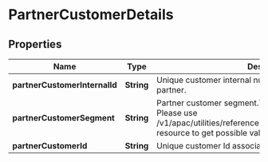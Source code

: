 # PartnerCustomerDetails

## Properties
Name | Type | Description | Notes
------------ | ------------- | ------------- | -------------
**partnerCustomerInternalId** | **String** | Unique customer internal number associated with the partner. |  [optional]
**partnerCustomerSegment** | **String** | Partner customer segment.This is a reference data field. Please use /v1/apac/utilities/referenceData/{partnerCustomerSegment} resource to get possible value of this field with description. |  [optional]
**partnerCustomerId** | **String** | Unique customer Id associated with the partner |  [optional]
